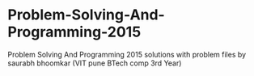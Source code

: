 # Problem-Solving-And-Programming-2015
Problem Solving And Programming 2015 solutions with problem files by saurabh bhoomkar (VIT pune BTech comp 3rd Year)
